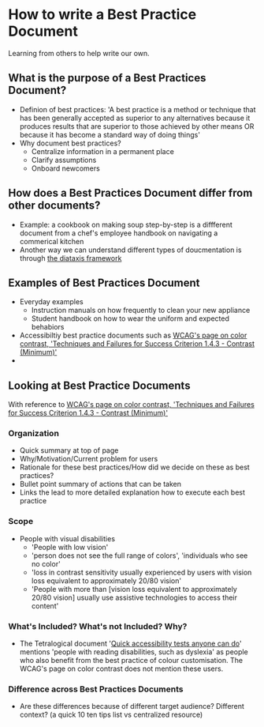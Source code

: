 # How to write a Best Practice Document
Learning from others to help write our own.

## What is the purpose of a Best Practices Document?
- Definion of best practices: 'A best practice is a method or technique that has been generally accepted as superior to any alternatives because it produces results that are superior to those achieved by other means OR because it has become a standard way of doing things'
- Why document best practices?
  - Centralize information in a permanent place
  - Clarify assumptions
  - Onboard newcomers

## How does a Best Practices Document differ from other documents?
- Example: a cookbook on making soup step-by-step is a diffferent document from a chef's employee handbook on navigating a commerical kitchen
- Another way we can understand different types of doucmentation is through [the diataxis framework](https://diataxis.fr/)

## Examples of Best Practices Document
- Everyday examples
  - Instruction manuals on how frequently to clean your new appliance
  - Student handbook on how to wear the uniform and expected behabiors
- Accessibiltiy best practice documents such as [WCAG's page on color contrast, 'Techniques and Failures for Success Criterion 1.4.3 - Contrast (Minimum)'](https://www.w3.org/TR/UNDERSTANDING-WCAG20/visual-audio-contrast-contrast.html)
- 

## Looking at Best Practice Documents
With reference to [WCAG's page on color contrast, 'Techniques and Failures for Success Criterion 1.4.3 - Contrast (Minimum)'](https://www.w3.org/TR/UNDERSTANDING-WCAG20/visual-audio-contrast-contrast.html)
### Organization
- Quick summary at top of page
- Why/Motivation/Current problem for users
- Rationale for these best practices/How did we decide on these as best practices?
- Bullet point summary of actions that can be taken
- Links the lead to more detailed explanation how to execute each best practice

### Scope
- People with visual disabilities
  - 'People with low vision'
  - 'person does not see the full range of colors',  'individuals who see no color'
  - 'loss in contrast sensitivity usually experienced by users with vision loss equivalent to approximately 20/80 vision'
  - 'People with more than [vision loss equivalent to approximately 20/80 vision] usually use assistive technologies to access their content'

### What's Included? What's not Included? Why?
- The Tetralogical document '[Quick accessibility tests anyone can do](https://tetralogical.com/blog/2022/01/18/quick-accessibility-tests-anyone-can-do/)' mentions 'people with reading disabilities, such as dyslexia' as people who also benefit from the best practice of colour customisation. The WCAG's page on color contrast does not mention these users.

### Difference across Best Practices Documents
- Are these differences because of different target audience? Different context? (a quick 10 ten tips list vs centralized resource)
